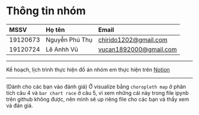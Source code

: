 # Thông tin nhóm

| MSSV     | Họ tên          | Email                  |
| :------- | :---------------- | :--------------------- |
| 19120673 | Nguyễn Phú Thụ | chirido1202@gmail.com  |
| 19120724 | Lê Anhh Vũ      | vucan1892000@gmail.com |

---

Kế hoạch, lịch trình thực hiện đồ án nhóm em thực hiện trên [Notion](https://wood-laundry-d31.notion.site/n-LTKHDL-b9f03d71986949439d3208b13a4fca95)

---

(Dành cho các bạn vào đánh giá) Ở visualize bằng `choropleth map` ở phân tích câu 4 và `bar chart race` ở câu 5, vì xem những cái này trong file ipynb trên github không được, nên mình sẽ up riêng file cho các bạn và thầy xem và đán giá.
